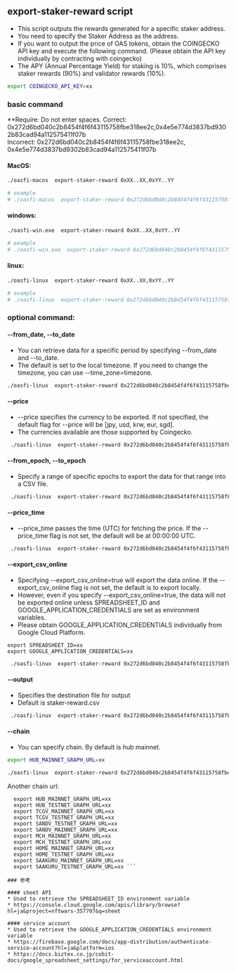 ## export-staker-reward script

* This script outputs the rewards generated for a specific staker address.
* You need to specify the Staker Address as the address.
* If you want to output the price of OAS tokens, obtain the COINGECKO API key and execute the following command. (Please obtain the API key individually by contracting with coingecko)
* The APY (Annual Percentage Yield) for staking is 10%, which comprises staker rewards (90%) and validator rewards (10%).

```bash
export COINGECKO_API_KEY=xx
```

### basic command

**Require: Do not enter spaces.
Correct: 0x272d6bd040c2b8454f4f6f43115758fbe318ee2c,0x4e5e774d3837bd9302b83cad94a112575411f07b  
Incorrect: 0x272d6bd040c2b8454f4f6f43115758fbe318ee2c,  0x4e5e774d3837bd9302b83cad94a112575411f07b  

#### MacOS:

```bash
./oasfi-macos  export-staker-reward 0xXX..XX,0xYY..YY

# example
# ./oasfi-macos  export-staker-reward 0x272d6bd040c2b8454f4f6f43115758fbe318ee2c,0x4e5e774d3837bd9302b83cad94a112575411f07b  
```

#### windows:

```bash
./oasfi-win.exe  export-staker-reward 0xXX..XX,0xYY..YY

# example
# ./oasfi-win.exe  export-staker-reward 0x272d6bd040c2b8454f4f6f43115758fbe318ee2c,0x4e5e774d3837bd9302b83cad94a112575411f07b  
```

#### linux:

```bash
./oasfi-linux  export-staker-reward 0xXX..XX,0xYY..YY

# example
# ./oasfi-linux  export-staker-reward 0x272d6bd040c2b8454f4f6f43115758fbe318ee2c,0x4e5e774d3837bd9302b83cad94a112575411f07b  
```

### optional command:  

#### --from_date, --to_date

* You can retrieve data for a specific period by specifying --from_date and --to_date.
* The default is set to the local timezone. If you need to change the timezone, you can use --time_zone=timezone.

```bash
./oasfi-linux  export-staker-reward 0x272d6bd040c2b8454f4f6f43115758fbe318ee2c,0x4e5e774d3837bd9302b83cad94a112575411f07b  --from_date=2023-08-16T10:00:00 --to_date=2023-10-16T10:00:00
```

#### --price

* --price specifies the currency to be exported. If not specified, the default flag for --price will be [jpy, usd, krw, eur, sgd].
* The currencies available are those supported by Coingecko.

```bash
 ./oasfi-linux  export-staker-reward 0x272d6bd040c2b8454f4f6f43115758fbe318ee2c,0x4e5e774d3837bd9302b83cad94a112575411f07b  --price=jpy
```

#### --from_epoch, --to_epoch

* Specify a range of specific epochs to export the data for that range into a CSV file.

```bash
 ./oasfi-linux  export-staker-reward 0x272d6bd040c2b8454f4f6f43115758fbe318ee2c,0x4e5e774d3837bd9302b83cad94a112575411f07b   --from_epoch=246 --to_epoch=247
```

#### --price_time

* --price_time passes the time (UTC) for fetching the price. If the --price_time flag is not set, the default will be at 00:00:00 UTC.

```bash
 ./oasfi-linux  export-staker-reward 0x272d6bd040c2b8454f4f6f43115758fbe318ee2c,0x4e5e774d3837bd9302b83cad94a112575411f07b --price_time=10:00:00
```

#### --export_csv_online

* Specifying --export_csv_online=true will export the data online. If the --export_csv_online flag is not set, the default is to export locally.
* However, even if you specify --export_csv_online=true, the data will not be exported online unless SPREADSHEET_ID and GOOGLE_APPLICATION_CREDENTIALS are set as environment variables.
* Please obtain GOOGLE_APPLICATION_CREDENTIALS individually from Google Cloud Platform.
```
export SPREADSHEET_ID=xx
export GOOGLE_APPLICATION_CREDENTIALS=xx
```

```bash
 ./oasfi-linux  export-staker-reward 0x272d6bd040c2b8454f4f6f43115758fbe318ee2c,0x4e5e774d3837bd9302b83cad94a112575411f07b  --export_csv_online=true
```

#### --output

* Specifies the destination file for output
* Default is staker-reward.csv

```bash
 ./oasfi-linux  export-staker-reward 0x272d6bd040c2b8454f4f6f43115758fbe318ee2c,0x4e5e774d3837bd9302b83cad94a112575411f07b  -o=output.csv
```

#### --chain
* You can specify chain. By default is hub mainnet.

```bash
export HUB_MAINNET_GRAPH_URL=xx

./oasfi-linux  export-staker-reward 0x272d6bd040c2b8454f4f6f43115758fbe318ee2c,0x4e5e774d3837bd9302b83cad94a112575411f07b -c=hub_mainnet
```

Another chain url:
```
  export HUB_MAINNET_GRAPH_URL=xx
  export HUB_TESTNET_GRAPH_URL=xx
  export TCGV_MAINNET_GRAPH_URL=xx
  export TCGV_TESTNET_GRAPH_URL=xx
  export SANDV_TESTNET_GRAPH_URL=xx
  export SANDV_MAINNET_GRAPH_URL=xx
  export MCH_MAINNET_GRAPH_URL=xx
  export MCH_TESTNET_GRAPH_URL=xx
  export HOME_MAINNET_GRAPH_URL=xx
  export HOME_TESTNET_GRAPH_URL=xx
  export SAAKURU_MAINNET_GRAPH_URL=xx
  export SAAKURU_TESTNET_GRAPH_URL=xx ```

### 参考

#### sheet API
* Used to retrieve the SPREADSHEET_ID environment variable
* https://console.cloud.google.com/apis/library/browse?hl=ja&project=nftwars-357707&q=sheet

#### service account
* Used to retrieve the GOOGLE_APPLICATION_CREDENTIALS environment variable
* https://firebase.google.com/docs/app-distribution/authenticate-service-account?hl=ja&platform=ios
* https://docs.biztex.co.jp/cobit-docs/google_spreadsheet_settings/for_serviceaccount.html
